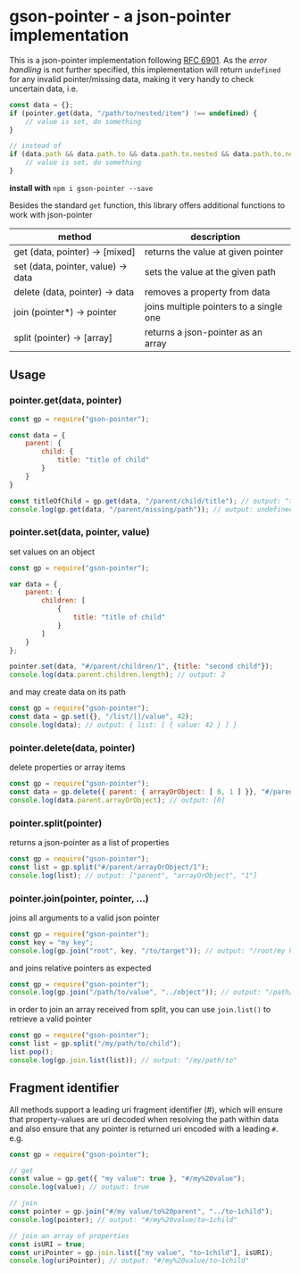 # gson-pointer - a json-pointer implementation

This is a json-pointer implementation following [RFC 6901](https://tools.ietf.org/html/rfc6901).
As the _error handling_ is not further specified, this implementation will return `undefined` for any invalid
pointer/missing data, making it very handy to check uncertain data, i.e.

```js
const data = {};
if (pointer.get(data, "/path/to/nested/item") !== undefined) {
    // value is set, do something
}

// instead of
if (data.path && data.path.to && data.path.to.nested && data.path.to.nested.item) {
    // value is set, do something
}
```

**install with** `npm i gson-pointer --save`


Besides the standard `get` function, this library offers additional functions to work with json-pointer

| method                                | description
| ------------------------------------- | -------------------------------------------------------------
| get (data, pointer) -> [mixed]        | returns the value at given pointer
| set (data, pointer, value) -> data    | sets the value at the given path
| delete (data, pointer) -> data        | removes a property from data
| join (pointer*) -> pointer            | joins multiple pointers to a single one
| split (pointer) -> [array]            | returns a json-pointer as an array


## Usage

### pointer.get(data, pointer)

```js
const gp = require("gson-pointer");

const data = {
    parent: {
        child: {
            title: "title of child"
        }
    }
}

const titleOfChild = gp.get(data, "/parent/child/title"); // output: "title of child"
console.log(gp.get(data, "/parent/missing/path")); // output: undefined
```


### pointer.set(data, pointer, value)

set values on an object

```js
const gp = require("gson-pointer");

var data = {
    parent: {
        children: [
            {
                title: "title of child"
            }
        ]
    }
};

pointer.set(data, "#/parent/children/1", {title: "second child"});
console.log(data.parent.children.length); // output: 2
```

and may create data on its path

```js
const gp = require("gson-pointer");
const data = gp.set({}, "/list/[]/value", 42);
console.log(data); // output: { list: [ { value: 42 } ] }
```


### pointer.delete(data, pointer)

delete properties or array items

```js
const gp = require("gson-pointer");
const data = gp.delete({ parent: { arrayOrObject: [ 0, 1 ] }}, "#/parent/arrayOrObject/1");
console.log(data.parent.arrayOrObject); // output: [0]
```


### pointer.split(pointer)

returns a json-pointer as a list of properties

```js
const gp = require("gson-pointer");
const list = gp.split("#/parent/arrayOrObject/1");
console.log(list); // output: ["parent", "arrayOrObject", "1"]
```


### pointer.join(pointer, pointer, ...)

joins all arguments to a valid json pointer

```js
const gp = require("gson-pointer");
const key = "my key";
console.log(gp.join("root", key, "/to/target")); // output: "/root/my key/to/target"
```

and joins relative pointers as expected

```js
const gp = require("gson-pointer");
console.log(gp.join("/path/to/value", "../object")); // output: "/path/to/object"
```

in order to join an array received from split, you can use `join.list()` to retrieve a valid pointer

```js
const gp = require("gson-pointer");
const list = gp.split("/my/path/to/child");
list.pop();
console.log(gp.join.list(list)); // output: "/my/path/to"
```


## Fragment identifier

All methods support a leading uri fragment identifier (#), which will ensure that property-values are uri decoded
when resolving the path within data and also ensure that any pointer is returned uri encoded with a leading `#`. e.g.

```js
const gp = require("gson-pointer");

// get
const value = gp.get({ "my value": true }, "#/my%20value");
console.log(value); // output: true

// join
const pointer = gp.join("#/my value/to%20parent", "../to~1child");
console.log(pointer); // output: "#/my%20value/to~1child"

// join an array of properties
const isURI = true;
const uriPointer = gp.join.list(["my value", "to~1child"], isURI);
console.log(uriPointer); // output: "#/my%20value/to~1child"
```
